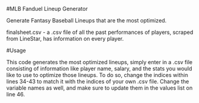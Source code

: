 #MLB Fanduel Lineup Generator

Generate Fantasy Baseball Lineups that are the most optimized.

finalsheet.csv - a .csv file of all the past performances of players, scraped from LineStar, has information on every player. 

#Usage

This code generates the most optimized lineups, simply enter in a .csv file consisting of information like player name, salary, and
the stats you would like to use to optimize those lineups. To do so, change the indices within lines 34-43 to match it with the indices
of your own .csv file. Change the variable names as well, and make sure to update them in the values list on line 46. 



